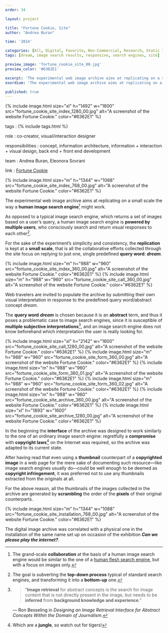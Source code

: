 ```yaml
---
order: 34

layout: project

title: "Fortune Cookie, Site"
author: "Andrea Buran"

time: '2014'

categories: [All, Digital, Favorite, Non-Commercial, Research, Static Image]
tags: [dream, image search results, responsive, search engines, site]

preview_image: 'fortune_cookie_site_00.jpg'
preview_color: '#6362E1'

excerpt: 'The experimental web image archive aims at replicating on a small scale the way a human image search engine might work.'
exordium: 'The experimental web image archive aims at replicating on a small scale the way a human image search engine might work.'

published: true
---
```


<div class="figures">
    {% include image.html
        size="xl"
        h="1492" w="1600"
        src="fortune_cookie_site_index_1280_00.jpg"
        alt="A screenshot of the website Fortune Cookie."
        color="#6362E1"
    %}
</div>

tags
: {% include tags.html %}

role
: co-creator, visual/interaction designer

responsibilities
: concept, information architecture, information + interaction + visual design, back end + front end development

team
: Andrea Buran, Eleonora Sovrani

link
: [Fortune Cookie](http://fortune-cookie.andreaburan.com/ "Fortune Cookie site")

<div class="figures">
    {% include image.html
        size="m"
        h="1344" w="1088"
        src="fortune_cookie_site_index_768_00.jpg"
        alt="A screenshot of the website Fortune Cookie."
        color="#6362E1"
    %}
</div>

The experimental web image archive aims at replicating on a small scale the way a **human image search engine**[^flesh] might work.

As opposed to a typical image search engine, which returns a set of images based on a user’s query, a human image search engine is **powered by multiple users**, who consciously search and return visual responses to each other[^process].

For the sake of the experiment’s simplicity and consistency, the **replication** is kept at a **small scale**, that is all the collaborative efforts collected through the site focus on replying to just one, single predefined **query word**: ***dream***.

<div class="figures">
    {% include image.html
        size="m"
        h="988" w="960"
        src="fortune_cookie_site_index_360_00.jpg"
        alt="A screenshot of the website Fortune Cookie."
        color="#6362E1"
    %}
    {% include image.html
        size="m"
        h="988" w="960"
        src="fortune_cookie_site_call_360_00.jpg"
        alt="A screenshot of the website Fortune Cookie."
        color="#6362E1"
    %}
</div>

Web travelers are invited to populate the archive by submitting their own visual interpretation in response to the predefined query word/abstract concept *dream*.

The **query word** ***dream*** is chosen because it is an **abstract** term, and thus it poses a problematic case to image search engines, since it is susceptible of **multiple subjective interpretations**[^retrieval], and an image search engine does not know beforehand which interpretation the user is really looking for.

<div class="figures">
    {% include image.html
        size="xl"
        h="2142" w="1600"
        src="fortune_cookie_site_call_1280_00.jpg"
        alt="A screenshot of the website Fortune Cookie."
        color="#6362E1"
    %}
    {% include image.html
        size="m"
        h="988" w="960"
        src="fortune_cookie_site_form_360_00.jpg"
        alt="A screenshot of the website Fortune Cookie."
        color="#6362E1"
    %}
    {% include image.html
        size="m"
        h="988" w="960"
        src="fortune_cookie_site_form_360_01.jpg"
        alt="A screenshot of the website Fortune Cookie."
        color="#6362E1"
    %}
    {% include image.html
        size="m"
        h="988" w="960"
        src="fortune_cookie_site_form_360_02.jpg"
        alt="A screenshot of the website Fortune Cookie."
        color="#6362E1"
    %}
    {% include image.html
        size="m"
        h="988" w="960"
        src="fortune_cookie_site_archive_360_00.jpg"
        alt="A screenshot of the website Fortune Cookie."
        color="#6362E1"
    %}
    {% include image.html
        size="xl"
        h="1893" w="1600"
        src="fortune_cookie_site_archive_1280_00.jpg"
        alt="A screenshot of the website Fortune Cookie."
        color="#6362E1"
    %}
</div>

In the beginning the **interface** of the archive was designed to work similarly to the one of an ordinary image search engine: regretfully a **compromise** with **copyright laws**[^laws] on the Internet was required, so the archive was adapted to its current state.

After having read that even using a **thumbnail** counterpart of a **copyrighted image** in a web page for the mere sake of documenting such resource—like image search engines usually do—could be well enough to be deemed as **copyright infringement**, it was preferred not to use any thumbnails extracted from the originals at all.

For the above reason, all the thumbnails of the images collected in the archive are generated by **scrambling** the order of the **pixels** of their original counterparts.

<div class="figures">
    {% include image.html
        size="m"
        h="1344" w="1088"
        src="fortune_cookie_site_installation_768_00.jpg"
        alt="A screenshot of the website Fortune Cookie."
        color="#6362E1"
    %}
</div>

The digital image archive was correlated with a physical one in the installation of the same name set up on occasion of the exhibition ***Can we please play the internet?***.

[^flesh]: The grand-scale **collaboration** at the basis of a human image search engine would be similar to the one of a [human flesh search engine](http://en.wikipedia.org/wiki/Human_flesh_search_engine "Human flesh search engine on Wikipedia"), but with a focus on images only.

[^process]: The goal is subverting the **top-down process** typical of standard search engines, and transforming it into a **bottom-up** one.

[^retrieval]: > “**Image retrieval** for abstract concepts is the search for image content that is not directly present in the image, but needs to be **inferred** from **background knowledge and experience**.”

    — Ron Besseling in *Designing an Image Retrieval Interface for Abstract Concepts Within the Domain of Journalism*.

[^laws]: Which are a **jungle**, so watch out for tigers!
